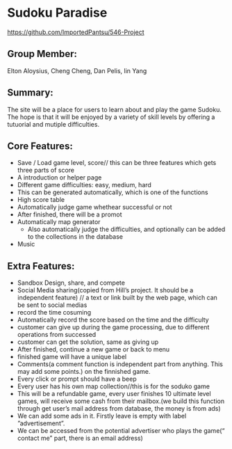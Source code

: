 # Sudoku Paradise
https://github.com/ImportedPantsu/546-Project

## Group Member:
Elton Aloysius, Cheng Cheng, Dan Pelis, lin Yang

## Summary:
The site will be a place for users to learn about and play the game Sudoku. The hope is that it will be enjoyed by a variety of skill levels by offering a tutuorial and mutiple difficulties. 

## Core Features:
*	Save / Load game level, score// this can be three features which gets three parts of score
*	A introduction or helper page
*	Different game difficulties: easy, medium, hard 
  * This can be generated automatically, which is one of the functions
*	High score table
* Automatically judge game whethear successful or not
* After finished, there will be a promot
*	Automatically map generator
    * Also automatically judge the difficulties, and optionally can be added to the collections in the database
*	Music

## Extra Features:
*	Sandbox Design, share, and compete
*	Social Media sharing(copied from Hill’s project. It should be a independent feature) // a text or link built by the web page, which can be sent to social medias
* record the time cosuming
* Automatically record the score based on the time and the difficulty
* customer can give up during the game processing, due to different operations from successed
* customer can get the solution, same as giving up
* After finished, continue a new game or back to menu
* finished game will have a unique label
*	Comments(a comment function is independent part from anything. This may add some points.) on the finnished game.
*	Every click or prompt should have a beep 
*	Every user has his own map collection//this is for the soduko game
*	This will be a refundable game, every user finishes 10 ultimate level games, will receive some cash from their mailbox.(we build this function through get user’s mail address from database, the money is from ads)
*	We can add some ads in it. Firstly leave is empty with label ”advertisement”.
*	We can be accessed from the potential advertiser who plays the game(“ contact me” part, there is an email address)
